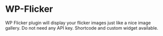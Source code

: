 WP-Flicker
==========

WP Flicker plugin will display your flicker images just like a nice image gallery. Do not need any API key. Shortcode and custom widget available. 